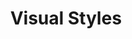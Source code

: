 ---
title: Visual Styles
description: Visual Styles for Windows 10 and 11
parent: SFW Themes
grand_parent: Windows Themes
permalink: /windows-themes/sfw/visual-styles
---